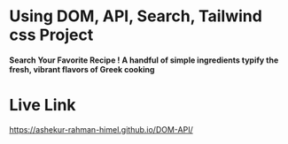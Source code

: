 # Using DOM, API, Search, Tailwind css Project

#### Search Your Favorite Recipe ! A handful of simple ingredients typify the fresh, vibrant flavors of Greek cooking

# Live Link

https://ashekur-rahman-himel.github.io/DOM-API/
